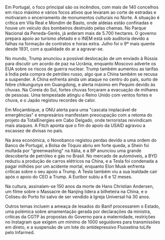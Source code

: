 Em Portugal, o foco principal são os incêndios, com mais de 140 concelhos em risco máximo e vários focos ativos que levaram ao corte de estradas e motivaram o encerramento de monumentos culturais no Norte. A situação é crítica em Vila Real e Mondim de Basto, onde aldeias estão confinadas e houve um veículo dos bombeiros destruído pelas chamas. No Parque Nacional da Peneda-Gerês, já arderam mais de 5.700 hectares. O governo prepara apoio ao turismo afetado e o INEM está sob auditoria devido a falhas na formação de contratos e horas extra. Julho foi o 9º mais quente desde 1931, com a qualidade do ar a agravar-se.

No mundo, Trump anunciou a possível deslocação de um enviado à Rússia para discutir um acordo de paz na Ucrânia, enquanto Moscovo adverte os EUA sobre os riscos de guerra nuclear. Trump também aumentou as tarifas à Índia pela compra de petróleo russo, algo que a China também se recusa a suspender. A China enfrenta ainda um ataque no centro do país, surto de febre chikungunya em Guangdong, e alerta máximo em Pequim devido às chuvas. Na Coreia do Sul, fortes chuvas forçaram a evacuação de milhares de pessoas. Uma tempestade atingiu o Reino Unido com ventos fortes e chuva, e o Japão registou recordes de calor.

Em Moçambique, a ONU alerta para uma "cascata implacável de emergências" e empresários manifestam preocupação com a retoma do projeto da TotalEnergies em Cabo Delgado, onde terroristas reivindicam mais ataques. A Fitch aponta que o fim do apoio da USAID agravou a escassez de divisas no país.

Na área económica, o Novobanco registou perdas devido a uma ordem do Banco de Portugal, a Bolsa de Tóquio abriu em forte queda, a Shein foi multada por "greenwashing" na Itália, e a BP anunciou uma grande descoberta de petróleo e gás no Brasil. No mercado de automóveis, a BYD reduziu a produção de carros elétricos na China, e a Tesla foi condenada a pagar milhões por um acidente mortal, enquanto Elon Musk enfrenta críticas sobre o seu apoio a Trump. A Tesla também viu a sua lealdade cair após o apoio do CEO a Trump. A Euribor subiu a 6 e 12 meses.

Na cultura, assinalam-se 150 anos da morte de Hans Christian Andersen, um filme sobre o Massacre de Nanjing lidera a bilheteira na China, e o Coliseu do Porto foi salvo de ser vendido à Igreja Universal há 30 anos.

Outros temas incluem a ameaça de lesados do Banif processarem o Estado, uma polémica sobre amamentação gerada por declarações da ministra, críticas da CGTP às propostas do Governo para a maternidade, restrições no Instagram que exigem um mínimo de 1000 seguidores para transmissões em direto, e a suspensão de um lote do antidepressivo Fluoxetina toLife pelo Infarmed.
